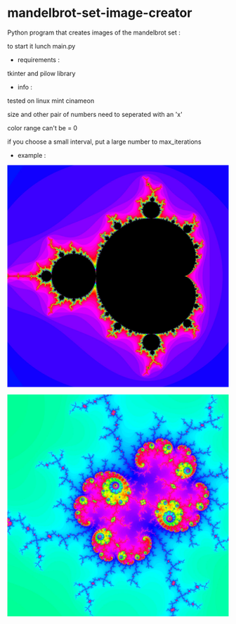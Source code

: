 # mandelbrot-set-image-creator
Python program that creates images of the mandelbrot set :

to start it lunch main.py


 + requirements : 

tkinter and pilow library


 + info :

tested on linux mint cinameon

size and other pair of numbers need to seperated with an 'x'

color range can't be = 0

if you choose a small interval, put a large number to max_iterations

 + example :

![fullSetExample](fullSetExample.jpg)

![example](example.jpg)
